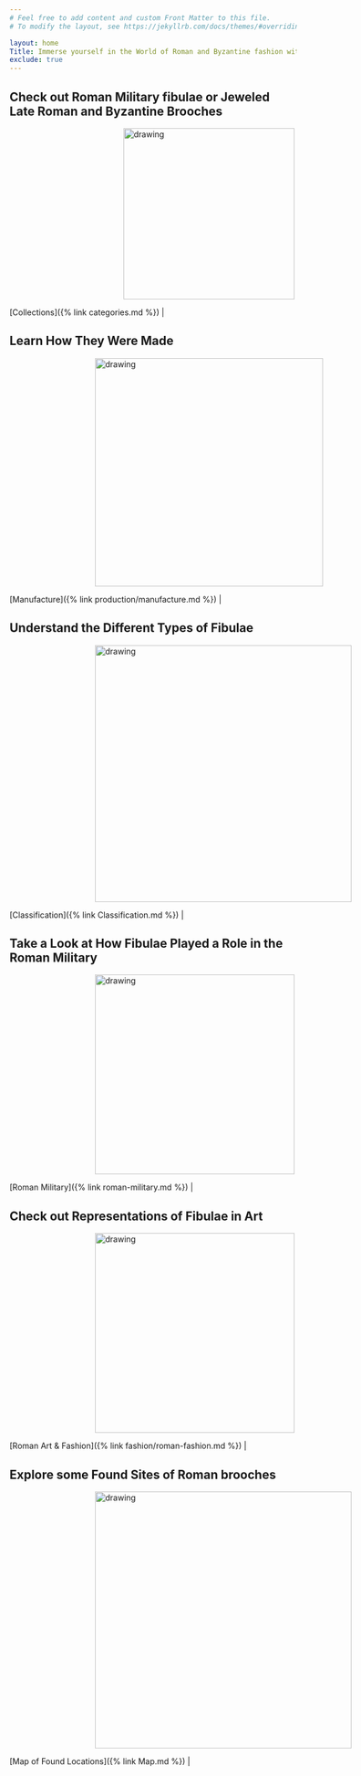 ```yaml
---
# Feel free to add content and custom Front Matter to this file.
# To modify the layout, see https://jekyllrb.com/docs/themes/#overriding-theme-defaults

layout: home
Title: Immerse yourself in the World of Roman and Byzantine fashion with Fibulae!
exclude: true
---
```


## Check out Roman Military fibulae or Jeweled Late Roman and Byzantine Brooches
<p><img src="https://collectionapi.metmuseum.org/api/collection/v1/iiif/466286/1794098/main-image" alt="drawing" width="300" style= "margin-left: 200px"/></p>

[Collections]({% link categories.md %}) |

## Learn How They Were Made
<p><img src="https://www.forumancientcoins.com/NumisWiki/images/Busuladzic_Fibula_Parts.JPG" alt="drawing" width="400" style= "margin-left: 150px"/></p>

[Manufacture]({% link production/manufacture.md %}) |

## Understand the Different Types of Fibulae
<p><img src="https://www.willishenryauctions.com/wp-content/uploads/2019/march30-full-size/101-150/147_1.jpg" alt="drawing" width="450" style= "margin-left: 150px"/></p>

[Classification]({% link Classification.md %}) |

## Take a Look at How Fibulae Played a Role in the Roman Military
<p><img src="https://upload.wikimedia.org/wikipedia/commons/c/c9/Ancient_Times%2C_Roman._-_017_-_Costumes_of_All_Nations_%281882%29.JPG" alt="drawing" width="350" style= "margin-left: 150px"/></p>

[Roman Military]({% link roman-military.md %}) |

## Check out Representations of Fibulae in Art
<p><img src="https://collectionapi.metmuseum.org/api/collection/v1/iiif/192717/1681779/main-image" alt="drawing" width="350" style= "margin-left: 150px"/></p>

[Roman Art & Fashion]({% link fashion/roman-fashion.md %}) |

## Explore some Found Sites of Roman brooches
<p><img src="https://upload.wikimedia.org/wikipedia/commons/1/14/RomanEmpire.jpg" alt="drawing" width="450" style= "margin-left: 150px"/></p>

[Map of Found Locations]({% link Map.md %}) |
